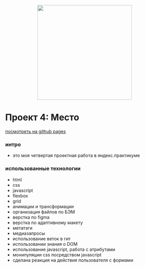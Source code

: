 

<p align="center"><img src="https://user-images.githubusercontent.com/63846788/81522850-f5629200-9386-11ea-8a15-970eb0e49a4b.png" width="300"></p>

# Проект 4: Место
[посмотреть на github pages](https://chichazavr.github.io/mesto/)

### интро

* это моя четвертая проектная работа в яндекс.практикуме
### использованные технологии
* html
* css
* javascript
* flexbox
* grid
* анимации и трансформации
* организация файлов по БЭМ
* верстка по figma
* верстка по адаптивному макету
* метатэги
* медиазапросы
* использование веток в гит
* использовании знания о DOM
* использование javascript, работа с атрибутами
* монипуляции css посредством javascript
* сделана реакция на действия пользователя с формами
